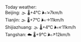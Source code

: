 Today weather:  
Beijing: 🌫  🌡️+4°C 🌬️↘7km/h  
Tianjin: 🌫  🌡️+7°C 🌬️→11km/h  
Shijiazhuang: 🌫  🌡️+4°C 🌬️↙11km/h  
Tangshan: ☁️   🌡️+9°C 🌬️↗12km/h  
